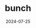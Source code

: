 ---  
layout: startup_page  
title: "bunch"  
id: "bunch.capital"  
permalink: "/bunchbunch.capital07252024/"  
website: "https://www.bunch.capital/"  
funding_round: "Series A"  
funding_amount: "$15.5M"  
investors: "FinTech Collective, Cherry Ventures, Motive Ventures, Broadhaven Ventures, TinyVC, Klarna, Moonfare, Kinnevik"  
about: "bunch is an end-to-end platform enabling funds and investors to operate, administrate, and transact within private markets. Its data-centric approach uses AI and automation to reduce complexity and replace legacy systems, saving time and money for GPs and LPs. The platform helps manage alternative assets, a rapidly growing market still relying on outdated methods."  
markets: "Fintech, Private Markets, Financial Services"  
hq: "Berlin, Berlin, Germany"  
founded_year: "2021"  
linkedin: "https://www.linkedin.com/company/bunchcapital"  
twitter: ""  
instagram: ""  
facebook: ""  
crunchbase: "https://www.crunchbase.com/organization/bunch-7050"  
pitchbook: "https://pitchbook.com/profiles/company/502698-97"  

date_display: "25-Jul-2024"  
date: "2024-07-25"

# SEO Optimization  
meta_title: "bunch - Series A Funding ($15.5M)"  
meta_description: "bunch, bunch is an end-to-end platform enabling funds and investors to operate, administrate, and transact within private markets. Its data-centric approach ..."  
meta_keywords: "bunch, Fintech, Private Markets, Financial Services, Series A funding"  
canonical_url: "https://startup.projectstartups.com/bunchbunch.capital07252024/"  
---